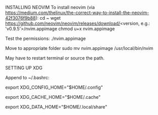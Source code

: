 INSTALLING NEOVIM
To install neovim (via https://medium.com/thelinux/the-correct-way-to-install-the-neovim-42f3076f9b88):
cd ~
wget https://github.com/neovim/neovim/releases/download/<version, e.g.: 'v0.9.5'>/nvim.appimage
chmod u+x nvim.appimage

Test the permissions:
./nvim.appimage

Move to appropriate folder
sudo mv nvim.appimage /usr/local/bin/nvim

May have to restart terminal or source the path.

SETTING UP XDG

Append to ~/.bashrc:

export XDG_CONFIG_HOME="$HOME/.config"

export XDG_CACHE_HOME="$HOME/.cache"

export XDG_DATA_HOME="$HOME/.local/share"

